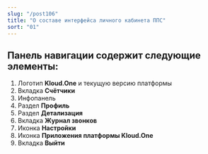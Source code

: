 ```yaml
---
slug: "/post106"
title: "О составе интерфейса личного кабинета ППС"
sort: "01"
---
```



## Панель навигации содержит следующие элементы:

1. Логотип **Kloud.One** и текущую версию платформы
2. Вкладка **Счётчики**
3. Инфопанель
4. Раздел **Профиль**
5. Раздел **Детализация**
6. Вкладка **Журнал звонков**
7. Иконка **Настройки**
8. Иконка **Приложения платформы Kloud.One**
9. Вкладка **Выйти**
